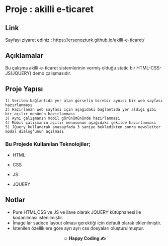 # Proje : akilli e-ticaret  

## Link
Sayfayı ziyaret ediniz : https://ersenozturk.github.io/akilli-e-ticaret/


## Açıklamalar

Bu çalışma akilli-e-ticaret sistemlerinin vermiş olduğu static bir HTML-CSS-JS(JQUERY) demo çalışmasıdır.


## Proje Yapısı

```
1) Verilen bağlantıda yer alan görselin birebir aynısı bir web sayfası hazırlanması
2) Hazırlanan web sayfası için aşağıdaki bağlantıda yer aldığı gibi bir açılır menünün hazırlanması
3) Aynı çalışmanın mobil görünümününde hazırlanması
4) Mobil çalışmanın açılır menüsünün aşağıdaki şekilde hazırlanması
5) JQuery kullanarak anasayfada 3 saniye bekledikten sonra newsletter modal dialog’unun açılması

```


### Bu Projede Kullanılan Teknolojiler;

- HTML

- CSS

- JS

- JQUERY

## Notlar

- Pure HTML,CSS ve JS ve ilave olarak JQUERY kütüphanesi ile kodanılması istenilmiştir.
- İmage lar sadece layout olması gerektiği için default olarak eklenilmiştir.
- İstenilen özelliklere göre ayrı ayrı css dosyaları oluşturulmuştur.

**<p align="center">&#9786; Happy Coding &#9997;</p>**
